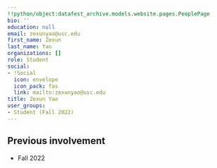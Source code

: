 ```yaml
---
!!python/object:datafest_archive.models.website.pages.PeoplePage
bio: ''
education: null
email: zexunyao@usc.edu
first_name: Zexun
last_name: Yao
organizations: []
role: Student
social:
- !Social
  icon: envelope
  icon_pack: fas
  link: mailto:zexunyao@usc.edu
title: Zexun Yao
user_groups:
- Student (Fall 2022)
---
```



## Previous involvement

* Fall 2022

